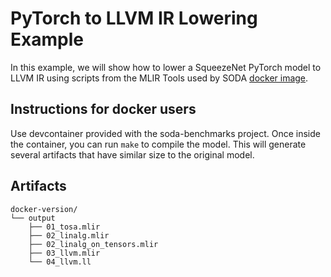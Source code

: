 # PyTorch to LLVM IR Lowering Example

In this example, we will show how to lower a SqueezeNet PyTorch model to LLVM IR
using scripts from the MLIR Tools used by SODA [docker image](https://hub.docker.com/r/agostini01/mlir-tools-bookworm).


## Instructions for docker users

Use devcontainer provided with the soda-benchmarks project. Once inside the
container, you can run `make` to compile the model.  This will generate several
artifacts that have similar size to the original model.


## Artifacts

```
docker-version/
└── output
    ├── 01_tosa.mlir
    ├── 02_linalg.mlir
    ├── 02_linalg_on_tensors.mlir
    ├── 03_llvm.mlir
    └── 04_llvm.ll
```